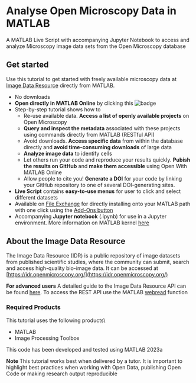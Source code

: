 # Analyse Open Microscopy Data in MATLAB

A MATLAB Live Script with accompanying Jupyter Notebook to access and analyze Microscopy image data sets from the Open Microscopy database

## Get started

Use this tutorial to get started with freely available microscopy data at [Image Data Resource](https://idr.openmicroscopy.org/) directly from MATLAB.
- No downloads
- **Open directly in MATLAB Online** by clicking this ![badge](https://www.mathworks.com/images/responsive/global/open-in-matlab-online.svg)
- Step-by-step tutorial shows how to
    - Re-use available data. **Access a list of openly available projects** on Open Microscopy
    - **Query and inspect the metadata** associated with these projects using commands directly from MATLAB (RESTful API)
    - Avoid downloads. **Access specific data** from within the database directly and **avoid time-consuming downloads** of large data
    - **Analyze image data** to identify cells
    - Let others run your code and reproduce your results quickly. **Pubish the results on GitHub** and **make them accessible** using Open With MATLAB Online
    - Allow people to cite you! **Generate a DOI** for your code by linking your GitHub repository to one of several DOI-generating sites.
- **Live Script** contains **easy-to-use menus** for user to click and select different datasets
- Available on [File Exchange](mathworks.com/matlabcentral/fileexchange/) for directly installing onto your MATLAB path with one click using the [Add-Ons button](https://www.mathworks.com/help/matlab/matlab_env/get-add-ons.html)
- Accompanying **Jupyter notebook** (.ipynb) for use in a Jupyter environment. More information on MATLAB kernel [here](mathworks.com/products/reference-architectures/jupyter.html)

## About the Image Data Resource
The Image Data Resource (IDR) is a public repository of image datasets from published scientific studies, where the community can submit, search and access high-quality bio-image data.
It can be accessed at [https://idr.openmicroscopy.org/](https://idr.openmicroscopy.org/)

**For advanced users** A detailed guide to the Image Data Resource API can be found [here](idr.openmicroscopy.org/about/api.html). To access the REST API use the MATLAB [webread](mathworks.com/help/matlab/ref/webread.html) function

### Required Products
This tutorial uses the following products\
- MATLAB
- Image Processing Toolbox

This code has been developed and tested using MATLAB 2023a

**Note**
This tutorial works best when delivered by a tutor. It is important to highlight best practices when working with Open Data, publishing Open Code or making research output reproducible
